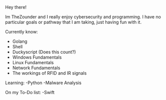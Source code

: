 Hey there!

Im TheZounder and I really enjoy cybersecurity and programming. I have no particular goals or pathway that I am taking, just having fun with it.

Currently know:
- Golang
- Shell
- Duckyscript (Does this count?)
- Windows Fundamentals
- Linux Fundamentals
- Network Fundamentals
- The workings of RFID and IR signals

Learning:
-Python
-Malware Analysis

On my To-Do list:
-Swift
